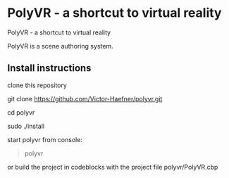 <h1>PolyVR - a shortcut to virtual reality</h1>

PolyVR - a shortcut to virtual reality

PolyVR is a scene authoring system. 


<h2>Install instructions</h2>

clone this repository

 git clone https://github.com/Victor-Haefner/polyvr.git

 cd polyvr

 sudo ./install


start polyvr from console:

> polyvr

or build the project in codeblocks with the project file polyvr/PolyVR.cbp
